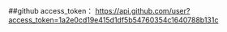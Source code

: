 ##github 
access_token：
https://api.github.com/user?access_token=1a2e0cd19e415d1df5b54760354c1640788b131c